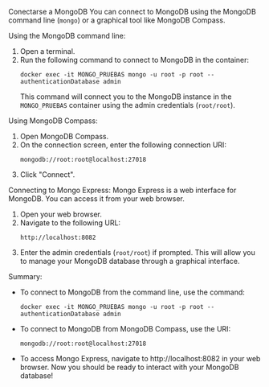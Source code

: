 Conectarse a MongoDB
You can connect to MongoDB using the MongoDB command line (`mongo`) or a graphical tool like MongoDB Compass.

Using the MongoDB command line:
1. Open a terminal.
2. Run the following command to connect to MongoDB in the container:
    ```
    docker exec -it MONGO_PRUEBAS mongo -u root -p root --authenticationDatabase admin
    ```
    This command will connect you to the MongoDB instance in the `MONGO_PRUEBAS` container using the admin credentials (`root/root`).

Using MongoDB Compass:
1. Open MongoDB Compass.
2. On the connection screen, enter the following connection URI:
    ```
    mongodb://root:root@localhost:27018
    ```
3. Click "Connect".

Connecting to Mongo Express:
Mongo Express is a web interface for MongoDB. You can access it from your web browser.

1. Open your web browser.
2. Navigate to the following URL:
    ```
    http://localhost:8082
    ```
3. Enter the admin credentials (`root/root`) if prompted.
    This will allow you to manage your MongoDB database through a graphical interface.

Summary:
- To connect to MongoDB from the command line, use the command:
  ```
  docker exec -it MONGO_PRUEBAS mongo -u root -p root --authenticationDatabase admin
  ```
- To connect to MongoDB from MongoDB Compass, use the URI:
  ```
  mongodb://root:root@localhost:27018
  ```
- To access Mongo Express, navigate to http://localhost:8082 in your web browser.
Now you should be ready to interact with your MongoDB database!